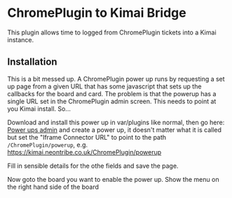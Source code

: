 # ChromePlugin to Kimai Bridge

This plugin allows time to logged from ChromePlugin tickets into a Kimai instance.

## Installation

This is a bit messed up.  A ChromePlugin power up runs by requesting a set up page 
from a given URL that has some javascript that sets up the callbacks for the 
board and card.  The problem is that the powerup has a single URL set in the 
ChromePlugin admin screen.  This needs to point at you Kimai install. So...

Download and install this power up in var/plugins like normal, then go here: 
[Power ups admin](https://ChromePlugin.com/power-ups/admin) and create a power up, 
it doesn't matter what it is called but set the "Iframe Connector URL" to 
point to the path ```/ChromePlugin/powerup```, e.g. 
https://kimai.neontribe.co.uk/ChromePlugin/powerup

Fill in sensible details for the othe fields and save the page. 

Now goto the board you want to enable the power up. Show the menu on the right 
hand side of the board 
